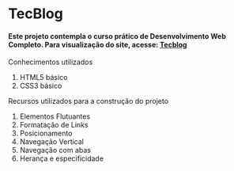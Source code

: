 # **TecBlog**
#### **Este projeto contempla o curso prático de Desenvolvimento Web Completo. Para visualização do site, acesse:**  [Tecblog](https://joaolucasp.github.io/Practicing-Web-Development-TecBlog/)

Conhecimentos utilizados
1. HTML5 básico
2. CSS3 básico

Recursos utilizados para a construção do projeto
1. Elementos Flutuantes
2. Formatação de Links
3. Posicionamento
4. Navegação Vertical
5. Navegação com abas
6. Herança e especificidade
